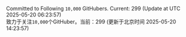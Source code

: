 Committed to Following `10,000` GitHubers. Current: <!-- FOLLOWING_COUNT -->299<!-- FOLLOWING_COUNT --> (Update at UTC <!-- LAST_UPDATED -->2025-05-20 06:23:57<!-- LAST_UPDATED -->)<br>
致力于关注`10,000`个GitHuber。当前：<!-- FOLLOWING_COUNT -->299<!-- FOLLOWING_COUNT --> (更新于北京时间 <!-- LAST_UPDATED_CST -->2025-05-20 14:23:57<!-- LAST_UPDATED_CST -->)
